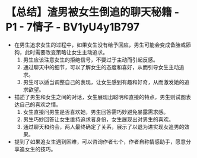 # 【总结】渣男被女生倒追的聊天秘籍 - P1 - 7情子 - BV1yU4y1B797

-   在男生追求女生的过程中，如果女生没有给予回应，男生可能会变成备胎或舔狗，此时需要改变策略让女生主动追求。
    1.  男生应该注意女生的拒绝信号，不要过于主动而引起反感。
    2.  通过聊天中的细节，可以了解女生的态度和喜好，从而引导女生主动追求。
    3.  男生可以适当调整自己的表现，让女生感到有趣和好奇，从而激发她的追求欲望。
-   描述了男生和女生之间的对话，女生展现出聪明和直接的特点，男生则试图表达自己的喜欢之情。
    1.  女生直接问男生是否喜欢她，男生回答需巧妙避免暴露需求感。
    2.  男生巧妙回答让女生维持追求者身份，女生展现出对男生的喜欢。
    3.  通过聊天和约会，两人最终确定了关系，展示了以退为进实现女追男的效果。
-   提到了如果追女生遇到困难，可以咨询作者七个，作者自称情感助手，愿意分享追女生的技巧。